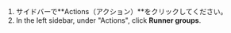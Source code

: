 1. サイドバーで**Actions（アクション）**をクリックしてください。
1. In the left sidebar, under "Actions", click **Runner groups**.

